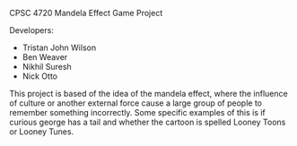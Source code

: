 CPSC 4720 Mandela Effect Game Project

Developers:
- Tristan John Wilson
- Ben Weaver
- Nikhil Suresh
- Nick Otto

This project is based of the idea of the mandela effect, where the influence of culture or another external force cause a large group of people to remember something incorrectly. Some specific examples of this is if curious george has a tail and whether the cartoon is spelled Looney Toons or Looney Tunes.
